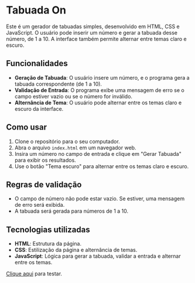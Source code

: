 # Tabuada On

Este é um gerador de tabuadas simples, desenvolvido em HTML, CSS e JavaScript. O usuário pode inserir um número e gerar a tabuada desse número, de 1 a 10. A interface também permite alternar entre temas claro e escuro.

## Funcionalidades

- **Geração de Tabuada**: O usuário insere um número, e o programa gera a tabuada correspondente (de 1 a 10).
- **Validação de Entrada**: O programa exibe uma mensagem de erro se o campo estiver vazio ou se o número for inválido.
- **Alternância de Tema**: O usuário pode alternar entre os temas claro e escuro da interface.

## Como usar

1. Clone o repositório para o seu computador.
2. Abra o arquivo `index.html` em um navegador web.
3. Insira um número no campo de entrada e clique em "Gerar Tabuada" para exibir os resultados.
4. Use o botão "Tema escuro" para alternar entre os temas claro e escuro.

## Regras de validação

- O campo de número não pode estar vazio. Se estiver, uma mensagem de erro será exibida.
- A tabuada será gerada para números de 1 a 10.

## Tecnologias utilizadas

- **HTML**: Estrutura da página.
- **CSS**: Estilização da página e alternância de temas.
- **JavaScript**: Lógica para gerar a tabuada, validar a entrada e alternar entre os temas.

[Clique aqui](https://pinheiroanderson.github.io/tabuada/) para testar.
